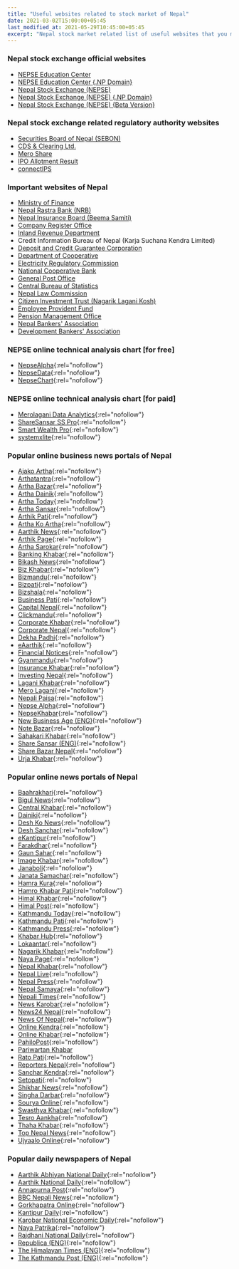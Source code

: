 ```yaml
---
title: "Useful websites related to stock market of Nepal"
date: 2021-03-02T15:00:00+05:45
last_modified_at: 2021-05-29T10:45:00+05:45
excerpt: "Nepal stock market related list of useful websites that you might like to read for daily up-to-date information."
---
```


### Nepal stock exchange official websites

- [NEPSE Education Center](http://www.nepalstock.com/education/)
- [NEPSE Education Center {.NP Domain}](http://www.nepalstock.com.np/education/)
- [Nepal Stock Exchange (NEPSE)](http://www.nepalstock.com/)
- [Nepal Stock Exchange (NEPSE) {.NP Domain}](http://www.nepalstock.com.np/)
- [Nepal Stock Exchange (NEPSE) {Beta Version}](https://newweb.nepalstock.com.np/)

### Nepal stock exchange related regulatory authority websites

- [Securities Board of Nepal (SEBON)](http://www.sebon.gov.np/)
- [CDS & Clearing Ltd.](https://cdsc.com.np/)
- [Mero Share](https://meroshare.cdsc.com.np/)
- [IPO Allotment Result](https://iporesult.cdsc.com.np/)
- [connectIPS](https://www.connectips.com/)

### Important websites of Nepal

- [Ministry of Finance](https://mof.gov.np/)
- [Nepal Rastra Bank (NRB)](https://www.nrb.org.np/)
- [Nepal Insurance Board (Beema Samiti)](https://nib.gov.np/)
- [Company Register Office](http://www.ocr.gov.np/)
- [Inland Revenue Department](https://ird.gov.np/)
- Credit Information Bureau of Nepal (Karja Suchana Kendra Limited)
- [Deposit and Credit Guarantee Corporation](https://dcgc.org.np/)
- [Department of Cooperative](http://deoc.gov.np/)
- [Electricity Regulatory Commission](http://erc.gov.np/)
- [National Cooperative Bank](https://ncbl.coop/)
- [General Post Office](http://gpo.gov.np/)
- [Central Bureau of Statistics](https://cbs.gov.np/)
- [Nepal Law Commission](http://www.lawcommission.gov.np/)
- [Citizen Investment Trust (Nagarik Lagani Kosh)](http://nlk.org.np/)
- [Employee Provident Fund](https://epfnepal.com.np/)
- [Pension Management Office](https://pension.gov.np/)
- [Nepal Bankers' Association](http://nepalbankers.com.np/)
- [Development Bankers' Association](https://dban.com.np/)

### NEPSE online technical analysis chart [for free]

- [NepseAlpha](https://nepsealpha.com/trading/chart){:rel="nofollow"}
- [NepseData](https://nepsedata.com/chart/){:rel="nofollow"}
- [NepseChart](https://chart.nepsechart.com/){:rel="nofollow"}

### NEPSE online technical analysis chart [for paid]

- [Merolagani Data Analytics](https://merolagani.com/ServiceDetails.aspx?ServiceId=1){:rel="nofollow"}
- [ShareSansar SS Pro](https://pro.sharesansar.com/){:rel="nofollow"}
- [Smart Wealth Pro](https://www.smartwealthpro.com/){:rel="nofollow"}
- [systemxlite](https://www.systemxlite.com/){:rel="nofollow"}

### Popular online business news portals of Nepal

- [Ajako Artha](https://www.ajakoartha.com/){:rel="nofollow"}
- [Arthatantra](http://arthatantra.com/){:rel="nofollow"}
- [Artha Bazar](https://www.arthabazar.com/){:rel="nofollow"}
- [Artha Dainik](http://www.arthadainik.com/){:rel="nofollow"}
- [Artha Today](http://arthatoday.com/){:rel="nofollow"}
- [Artha Sansar](https://arthasansar.com/){:rel="nofollow"}
- [Arthik Pati](https://arthikpati.com/){:rel="nofollow"}
- [Artha Ko Artha](https://arthakoartha.com/){:rel="nofollow"}
- [Aarthik News](https://aarthiknews.com/){:rel="nofollow"}
- [Arthik Page](https://arthikpage.com/){:rel="nofollow"}
- [Artha Sarokar](https://www.arthasarokar.com/){:rel="nofollow"}
- [Banking Khabar](https://bankingkhabar.com/){:rel="nofollow"}
- [Bikash News](https://www.bikashnews.com/){:rel="nofollow"}
- [Biz Khabar](https://www.bizkhabar.com/){:rel="nofollow"}
- [Bizmandu](https://bizmandu.com/){:rel="nofollow"}
- [Bizpati](https://bizpati.com/){:rel="nofollow"}
- [Bizshala](https://www.bizshala.com/){:rel="nofollow"}
- [Business Pati](https://businesspati.com/){:rel="nofollow"}
- [Capital Nepal](https://www.capitalnepal.com/){:rel="nofollow"}
- [Clickmandu](https://clickmandu.com/){:rel="nofollow"}
- [Corporate Khabar](https://corporatekhabar.com/){:rel="nofollow"}
- [Corporate Nepal](https://corporatenepal.com/){:rel="nofollow"}
- [Dekha Padhi](https://www.dekhapadhi.com/){:rel="nofollow"}
- [eAarthik](https://www.eaarthik.com/){:rel="nofollow"}
- [Financial Notices](https://www.financialnotices.com/){:rel="nofollow"}
- [Gyanmandu](https://www.gyanmandu.com/){:rel="nofollow"}
- [Insurance Khabar](https://insurancekhabar.com/){:rel="nofollow"}
- [Investing Nepal](https://www.investingnepal.com/){:rel="nofollow"}
- [Lagani Khabar](https://laganikhabar.com/){:rel="nofollow"}
- [Mero Lagani](https://www.merolagani.com/){:rel="nofollow"}
- [Nepali Paisa](http://nepalipaisa.com/){:rel="nofollow"}
- [Nepse Alpha](https://www.nepsealpha.com/){:rel="nofollow"}
- [NepseKhabar](https://nepsekhabar.com/){:rel="nofollow"}
- [New Business Age (ENG)](https://www.newbusinessage.com/){:rel="nofollow"}
- [Note Bazar](https://notebazar.com/){:rel="nofollow"}
- [Sahakari Khabar](https://www.sahakarikhabar.com/){:rel="nofollow"}
- [Share Sansar (ENG)](https://www.sharesansar.com/){:rel="nofollow"}
- [Share Bazar Nepal](https://www.sharebazarnepal.com.np/){:rel="nofollow"}
- [Urja Khabar](https://www.urjakhabar.com/){:rel="nofollow"}

### Popular online news portals of Nepal

- [Baahrakhari](https://baahrakhari.com/){:rel="nofollow"}
- [Bigul News](https://bigulnews.com/){:rel="nofollow"}
- [Central Khabar](https://centralkhabar.com/){:rel="nofollow"}
- [Dainiki](https://www.dainiki.com/){:rel="nofollow"}
- [Desh Ko News](https://www.deshkonews.com/){:rel="nofollow"}
- [Desh Sanchar](https://deshsanchar.com/){:rel="nofollow"}
- [eKantipur](https://ekantipur.com/){:rel="nofollow"}
- [Farakdhar](https://farakdhar.com/){:rel="nofollow"}
- [Gaun Sahar](https://www.gaunsahar.com/){:rel="nofollow"}
- [Image Khabar](https://www.imagekhabar.com/){:rel="nofollow"}
- [Janaboli](https://www.janaboli.com/){:rel="nofollow"}
- [Janata Samachar](https://www.janatasamachar.com/){:rel="nofollow"}
- [Hamra Kura](https://hamrakura.com/){:rel="nofollow"}
- [Hamro Khabar Pati](http://hamrokhabarpati.com/){:rel="nofollow"}
- [Himal Khabar](https://www.himalkhabar.com/){:rel="nofollow"}
- [Himal Post](https://www.himalpost.com/){:rel="nofollow"}
- [Kathmandu Today](http://www.kathmandutoday.com/){:rel="nofollow"}
- [Kathmandu Pati](https://www.kathmandupati.com/){:rel="nofollow"}
- [Kathmandu Press](https://kathmandupress.com/){:rel="nofollow"}
- [Khabar Hub](https://www.khabarhub.com/){:rel="nofollow"}
- [Lokaantar](https://lokaantar.com/){:rel="nofollow"}
- [Nagarik Khabar](https://nagarikkhabar.com/){:rel="nofollow"}
- [Naya Page](https://www.nayapage.com/){:rel="nofollow"}
- [Nepal Khabar](https://nepalkhabar.com/){:rel="nofollow"}
- [Nepal Live](https://nepallive.com/){:rel="nofollow"}
- [Nepal Press](https://www.nepalpress.com/){:rel="nofollow"}
- [Nepal Samaya](https://www.nepalsamaya.com/){:rel="nofollow"}
- [Nepali Times](https://www.nepalitimes.com/){:rel="nofollow"}
- [News Karobar](https://www.newskarobar.com/){:rel="nofollow"}
- [News24 Nepal](https://www.news24nepal.tv/){:rel="nofollow"}
- [News Of Nepal](https://www.newsofnepal.com/){:rel="nofollow"}
- [Online Kendra](https://onlinekendra.com/){:rel="nofollow"}
- [Online Khabar](https://www.onlinekhabar.com/){:rel="nofollow"}
- [PahiloPost](https://pahilopost.com/){:rel="nofollow"}
- [Pariwartan Khabar](https://www.pariwartankhabar.com/)
- [Rato Pati](https://www.ratopati.com/){:rel="nofollow"}
- [Reporters Nepal](https://www.reportersnepal.com/){:rel="nofollow"}
- [Sanchar Kendra](https://sancharkendra.com/){:rel="nofollow"}
- [Setopati](https://www.setopati.com/){:rel="nofollow"}
- [Shikhar News](https://shikharnews.com/){:rel="nofollow"}
- [Singha Darbar](https://www.singhadarbar.com/){:rel="nofollow"}
- [Sourya Online](https://www.souryaonline.com/){:rel="nofollow"}
- [Swasthya Khabar](https://swasthyakhabar.com/){:rel="nofollow"}
- [Tesro Aankha](https://www.tesroaankha.com/){:rel="nofollow"}
- [Thaha Khabar](http://thahakhabar.com/){:rel="nofollow"}
- [Top Nepal News](http://www.topnepalnews.com/){:rel="nofollow"}
- [Ujyaalo Online](https://ujyaaloonline.com/){:rel="nofollow"}

### Popular daily newspapers of Nepal

- [Aarthik Abhiyan National Daily](https://www.abhiyandaily.com/){:rel="nofollow"}
- [Aarthik National Daily](https://www.aarthikdainik.com/){:rel="nofollow"}
- [Annapurna Post](http://annapurnapost.com/){:rel="nofollow"}
- [BBC Nepali News](https://www.bbc.com/nepali){:rel="nofollow"}
- [Gorkhapatra Online](https://gorkhapatraonline.com/){:rel="nofollow"}
- [Kantipur Daily](https://www.kantipurdaily.com/){:rel="nofollow"}
- [Karobar National Economic Daily](https://www.karobardaily.com/){:rel="nofollow"}
- [Naya Patrika](https://www.nayapatrikadaily.com/){:rel="nofollow"}
- [Rajdhani National Daily](https://rajdhanidaily.com/){:rel="nofollow"}
- [Republica (ENG)](https://myrepublica.nagariknetwork.com/){:rel="nofollow"}
- [The Himalayan Times (ENG)](https://thehimalayantimes.com/){:rel="nofollow"}
- [The Kathmandu Post (ENG)](https://kathmandupost.com/){:rel="nofollow"}
